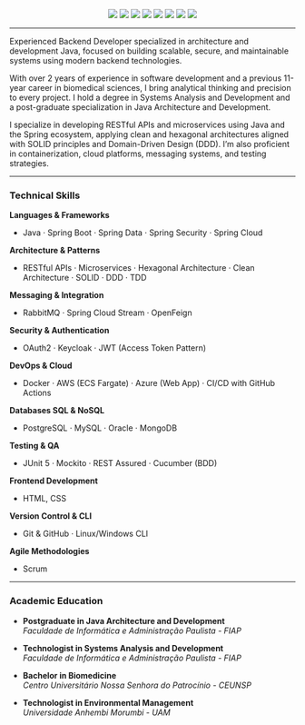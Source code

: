 <p align="center">
  <img src="https://img.shields.io/badge/Java-ED8B00?style=for-the-badge&logo=java&logoColor=white"/>
  <img src="https://img.shields.io/badge/Microservices-0052CC?style=for-the-badge"/>
  <img src="https://img.shields.io/badge/RESTful_API-4EA94B?style=for-the-badge"/>
  <img src="https://img.shields.io/badge/Spring-6DB33F?style=for-the-badge&logo=spring&logoColor=white"/>
  <img src="https://img.shields.io/badge/Docker-2496ED?style=for-the-badge&logo=docker&logoColor=white"/>
  <img src="https://img.shields.io/badge/RabbitMQ-FF6600?style=for-the-badge&logo=rabbitmq&logoColor=white"/>
  <img src="https://img.shields.io/badge/AWS-232F3E?style=for-the-badge&logo=amazonaws&logoColor=white"/>
  <img src="https://img.shields.io/badge/Azure-0078D4?style=for-the-badge&logo=microsoftazure&logoColor=white"/>
</p>

---

Experienced Backend Developer specialized in architecture and development Java, focused on building scalable, secure, and maintainable systems using modern backend technologies.

With over 2 years of experience in software development and a previous 11-year career in biomedical sciences, I bring analytical thinking and precision to every project. I hold a degree in Systems Analysis and Development and a post-graduate specialization in Java Architecture and Development.

I specialize in developing RESTful APIs and microservices using Java and the Spring ecosystem, applying clean and hexagonal architectures aligned with SOLID principles and Domain-Driven Design (DDD). I’m also proficient in containerization, cloud platforms, messaging systems, and testing strategies.

---

### Technical Skills

**Languages & Frameworks**  
- Java · Spring Boot · Spring Data · Spring Security · Spring Cloud

**Architecture & Patterns**  
- RESTful APIs · Microservices · Hexagonal Architecture · Clean Architecture · SOLID · DDD · TDD

**Messaging & Integration**  
- RabbitMQ · Spring Cloud Stream · OpenFeign

**Security & Authentication**  
- OAuth2 · Keycloak · JWT (Access Token Pattern)

**DevOps & Cloud**  
- Docker · AWS (ECS Fargate) · Azure (Web App) · CI/CD with GitHub Actions

**Databases SQL & NoSQL**  
- PostgreSQL · MySQL · Oracle · MongoDB

**Testing & QA**  
- JUnit 5 · Mockito · REST Assured · Cucumber (BDD)

**Frontend Development**
- HTML, CSS

**Version Control & CLI**  
- Git & GitHub · Linux/Windows CLI

**Agile Methodologies**  
- Scrum 

---

### Academic Education

- **Postgraduate in Java Architecture and Development**  
  *Faculdade de Informática e Administração Paulista - FIAP*

- **Technologist in Systems Analysis and Development**  
  *Faculdade de Informática e Administração Paulista - FIAP*

- **Bachelor in Biomedicine**  
  *Centro Universitário Nossa Senhora do Patrocínio - CEUNSP*

- **Technologist in Environmental Management**  
  *Universidade Anhembi Morumbi - UAM*
